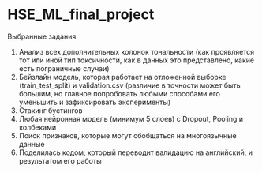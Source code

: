 # HSE_ML_final_project
Выбранные задания:
1) Анализ всех дополнительных колонок тональности (как проявляется тот или иной тип токсичности, как в данных это представлено, какие есть пограничные случаи)
2) Бейзлайн модель, которая работает на отложенной выборке (train_test_split) и validation.csv (различие в точности может быть большим, но главное попробовать любыми способами его уменьшить и зафиксировать эксперименты)
3) Стакинг бустингов
4) Любая нейронная модель (минимум 5 слоев) с Dropout, Pooling и колбеками
5) Поиск признаков, которые могут обобщаться на многоязычные данные 
6) Поделилась кодом, который переводит валидацию на английский, и результатом его работы
